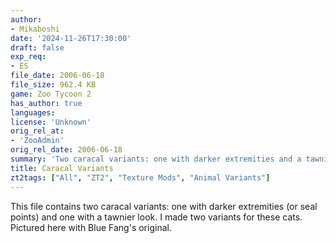 ```yaml
---
author:
- Mikaboshi
date: '2024-11-26T17:30:00'
draft: false
exp_req:
- ES
file_date: 2006-06-18
file_size: 962.4 KB
game: Zoo Tycoon 2
has_author: true
languages:
license: 'Unknown'
orig_rel_at:
- 'ZooAdmin'
orig_rel_date: 2006-06-18
summary: 'Two caracal variants: one with darker extremities and a tawnier look.'
title: Caracal Variants
zt2tags: ["All", "ZT2", "Texture Mods", "Animal Variants"]
---
```

This file contains two caracal variants: one with darker extremities (or seal points) and one with a tawnier look. I made two variants for these cats. Pictured here with Blue Fang's original.
